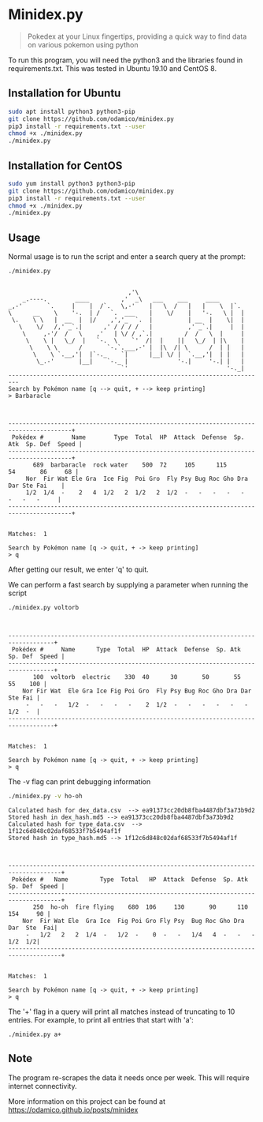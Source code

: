# Minidex.py

> Pokedex at your Linux fingertips, providing a quick way to find data on various pokemon using python

To run this program, you will need the python3 and the libraries found in requirements.txt. This was 
tested in Ubuntu 19.10 and CentOS 8.

## Installation for Ubuntu
```sh
sudo apt install python3 python3-pip
git clone https://github.com/odamico/minidex.py
pip3 install -r requirements.txt --user
chmod +x ./minidex.py
./minidex.py
```

## Installation for CentOS
```sh
sudo yum install python3 python3-pip
git clone https://github.com/odamico/minidex.py
pip3 install -r requirements.txt --user
chmod +x ./minidex.py
./minidex.py
```
## Usage 
Normal usage is to run the script and enter a search query at the prompt:
```sh
./minidex.py
```
```

                                  ,'\
    _.----.        ____         ,'  _\   ___    ___     ____
_,-'       `.     |    |  /`.   \,-'    |   \  /   |   |    \  |`.
\      __    \    '-.  | /   `.  ___    |    \/    |   '-.   \ |  |
 \.    \ \   |  __  |  |/    ,','_  `.  |          | __  |    \|  |
   \    \/   /,' _`.|      ,' / / / /   |          ,' _`.|     |  |
    \     ,-'/  /   \    ,'   | \/ / ,`.|         /  /   \  |     |
     \    \ |   \_/  |   `-.  \    `'  /|  |    ||   \_/  | |\    |
      \    \ \      /       `-.`.___,-' |  |\  /| \      /  | |   |
       \    \ `.__,'|  |`-._    `|      |__| \/ |  `.__,'|  | |   |
        \_.-'       |__|    `-._ |              '-.|     '-.| |   |
                                `'                            '-._|
-------------------------------------------------------------------------
Search by Pokémon name [q --> quit, + --> keep printing]
> Barbaracle



----------------------------------------------------------------------------------------+
 Pokédex #        Name        Type  Total  HP  Attack  Defense  Sp. Atk  Sp. Def  Speed |
----------------------------------------------------------------------------------------+
       689  barbaracle  rock water    500  72     105      115       54       86     68 |
	 Nor  Fir Wat Ele Gra  Ice Fig  Poi Gro  Fly Psy Bug Roc Gho Dra Dar Ste Fai    |
	 1/2  1/4  -    2   4  1/2   2  1/2   2  1/2  -   -   -   -   -   -   -   -     |
----------------------------------------------------------------------------------------+


Matches:  1

Search by Pokémon name [q -> quit, + -> keep printing]
> q
```
After getting our result, we enter 'q' to quit.

We can perform a fast search by supplying a parameter when running the script

```sh
./minidex.py voltorb
```
```


-----------------------------------------------------------------------------------+
 Pokédex #     Name      Type  Total  HP  Attack  Defense  Sp. Atk  Sp. Def  Speed |
-----------------------------------------------------------------------------------+
       100  voltorb  electric    330  40      30       50       55       55    100 |
	Nor Fir Wat  Ele Gra Ice Fig Poi Gro  Fly Psy Bug Roc Gho Dra Dar  Ste Fai |
	 -   -   -   1/2  -   -   -   -    2  1/2  -   -   -   -   -   -   1/2  -  |
-----------------------------------------------------------------------------------+


Matches:  1

Search by Pokémon name [q -> quit, + -> keep printing]
> q
```
The -v flag can print debugging information
```sh
./minidex.py -v ho-oh
```
```
Calculated hash for dex_data.csv  --> ea91373cc20db8fba4487dbf3a73b9d2
Stored hash in dex_hash.md5 --> ea91373cc20db8fba4487dbf3a73b9d2
Calculated hash for type_data.csv  --> 1f12c6d848c02daf68533f7b5494af1f
Stored hash in type_hash.md5 --> 1f12c6d848c02daf68533f7b5494af1f



-------------------------------------------------------------------------------------+
 Pokédex #   Name         Type  Total   HP  Attack  Defense  Sp. Atk  Sp. Def  Speed |
-------------------------------------------------------------------------------------+
       250  ho-oh  fire flying    680  106     130       90      110      154     90 |
	Nor  Fir Wat Ele  Gra Ice  Fig Poi Gro Fly Psy  Bug Roc Gho Dra Dar  Ste  Fai|
	 -   1/2   2   2  1/4  -   1/2  -    0  -   -   1/4   4  -   -   -   1/2  1/2|
-------------------------------------------------------------------------------------+


Matches:  1

Search by Pokémon name [q -> quit, + -> keep printing]
> q
```
The '+' flag in a query will print all matches instead of truncating to 10 entries.
For example, to print all entries that start with 'a':
```
./minidex.py a+
```
## Note
The program re-scrapes the data it needs once per week. This will require internet connectivity.

More information on this project can be found at https://odamico.github.io/posts/minidex
